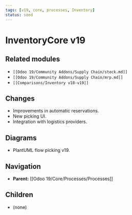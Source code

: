 ```yaml
---
tags: [v19, core, processes, Inventory]
status: seed
---
```

# InventoryCore v19

## Related modules
- `[[Odoo 19/Community Addons/Supply Chain/stock.md]]`
- `[[Odoo 19/Community Addons/Supply Chain/mrp.md]]`
- `[[Comparisons/Inventory v18-v19]]`

## Changes
- Improvements in automatic reservations.
- New picking UI.
- Integration with logistics providers.

## Diagrams
- PlantUML flow picking v19.







## Navigation
- **Parent:** [[Odoo 19/Core/Processes/Processes]]
## Children
- (none)
